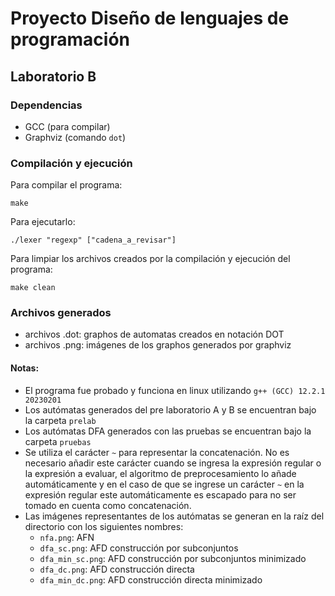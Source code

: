 # Proyecto Diseño de lenguajes de programación

## Laboratorio B

### Dependencias
* GCC (para compilar)
* Graphviz (comando `dot`)

### Compilación y ejecución
Para compilar el programa:  
```
make
```
Para ejecutarlo:  
```
./lexer "regexp" ["cadena_a_revisar"]
```
Para limpiar los archivos creados por la compilación y ejecución del programa:  
```
make clean
```
### Archivos generados
* archivos .dot: graphos de automatas creados en notación DOT
* archivos .png: imágenes de los graphos generados por graphviz

#### Notas:
* El programa fue probado y funciona en linux utilizando `g++ (GCC) 12.2.1 20230201`
* Los autómatas generados del pre laboratorio A y B se encuentran bajo la carpeta `prelab`
* Los autómatas DFA generados con las pruebas se encuentran bajo la carpeta `pruebas`
* Se utiliza el carácter `~` para representar la concatenación. No es necesario añadir este carácter cuando se ingresa la expresión regular o la expresión a evaluar, el algoritmo de preprocesamiento lo añade automáticamente y en el caso de que se ingrese un carácter `~` en la expresión regular este automáticamente es escapado para no ser tomado en cuenta como concatenación.
* Las imágenes representantes de los autómatas se generan en la raíz del directorio con los siguientes nombres:
    * `nfa.png`: AFN
    * `dfa_sc.png`: AFD construcción por subconjuntos
    * `dfa_min_sc.png`: AFD construcción por subconjuntos minimizado
    * `dfa_dc.png`: AFD construcción directa
    * `dfa_min_dc.png`: AFD construcción directa minimizado
